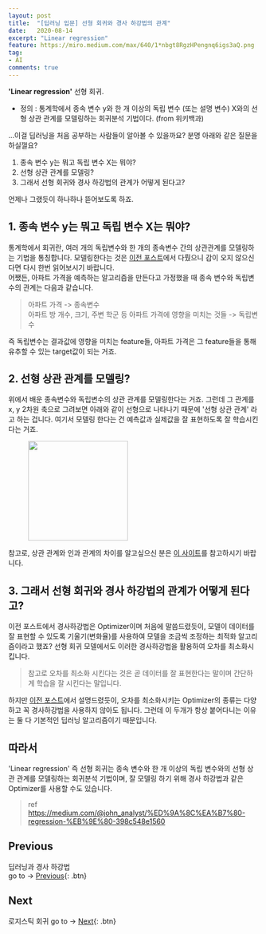 ```yaml
---
layout: post
title:  "[딥러닝 입문] 선형 회귀와 경사 하강법의 관계"
date:   2020-08-14
excerpt: "Linear regression"
feature: https://miro.medium.com/max/640/1*nbgt8RgzHPengnq6igs3aQ.png
tag:
- AI
comments: true
---
```


<b>'Linear regression'</b> 선형 회귀.  
* 정의 : 통계학에서 종속 변수 y와 한 개 이상의 독립 변수 (또는 설명 변수) X와의 선형 상관 관계를 모델링하는 회귀분석 기법이다. (from 위키백과)

...이걸 딥러닝을 처음 공부하는 사람들이 알아볼 수 있을까요? 분명 아래와 같은 질문을 하실껄요?

1. 종속 변수 y는 뭐고 독립 변수 X는 뭐야?
2. 선형 상관 관계를 모델링?
3. 그래서 선형 회귀와 경사 하강법의 관계가 어떻게 된다고?

언제나 그랬듯이 하나하나 뜯어보도록 하죠.

## 1. 종속 변수 y는 뭐고 독립 변수 X는 뭐야?
통계학에서 회귀란, 여러 개의 독립변수와 한 개의 종속변수 간의 상관관계를 모델링하는 기법을 통칭합니다. 모델링한다는 것은 [이전 포스트](https://akfmdl.github.io//ai_gradient_descent)에서 다뤘으니 감이 오지 않으신다면 다시 한번 읽어보시기 바랍니다.  
어쨌든, 아파트 가격을 예측하는 알고리즘을 만든다고 가정했을 때 종속 변수와 독립변수의 관계는 다음과 같습니다.
> 아파트 가격 -> 종속변수  
아파트 방 개수, 크기, 주변 학군 등 아파트 가격에 영향을 미치는 것들 -> 독립변수

즉 독립변수는 결과값에 영향을 미치는 feature들, 아파트 가격은 그 feature들을 통해 유추할 수 있는 target값이 되는 거죠.

## 2. 선형 상관 관계를 모델링?
위에서 배운 종속변수와 독립변수의 상관 관계를 모델링한다는 거죠. 그런데 그 관계를 x, y 2차원 축으로 그려보면 아래와 같이 선형으로 나타나기 때문에 '선형 상관 관계' 라고 하는 겁니다. 여기서 모델링 한다는 건 예측값과 실제값을 잘 표현하도록 잘 학습시킨다는 거죠.
<figure>
	<img src="https://t1.daumcdn.net/cfile/tistory/997E924F5CDBC1A628" width=200 height=200>
</figure>
참고로, 상관 관계와 인과 관계의 차이를 알고싶으신 분은 <a href="http://www.datamarket.kr/xe/index.php?mid=board_mXVL91&listStyle=viewer&document_srl=6771">이 사이트</a>를 참고하시기 바랍니다.

## 3. 그래서 선형 회귀와 경사 하강법의 관계가 어떻게 된다고?
이전 포스트에서 경사하강법은 Optimizer이며 처음에 말씀드렸듯이, 모델이 데이터를 잘 표현할 수 있도록 기울기(변화율)를 사용하여 모델을 조금씩 조정하는 최적화 알고리즘이라고 했죠? 선형 회귀 모델에서도 이러한 경사하강법을 활용하여 오차를 최소화시킵니다.
> 참고로 오차를 최소화 시킨다는 것은 곧 데이터를 잘 표현한다는 말이며 간단하게 학습을 잘 시킨다는 말입니다.

하지만 [이전 포스트](https://akfmdl.github.io//ai_gradient_descent)에서 설명드렸듯이, 오차를 최소화시키는 Optimizer의 종류는 다양하고 꼭 경사하강법을 사용하지 않아도 됩니다. 그런데 이 두개가 항상 붙어다니는 이유는 둘 다 기본적인 딥러닝 알고리즘이기 때문입니다.

## 따라서
'Linear regression' 즉 선형 회귀는 종속 변수와 한 개 이상의 독립 변수와의 선형 상관 관계를 모델링하는 회귀분석 기법이며, 잘 모델링 하기 위해 경사 하강법과 같은 Optimizer를 사용할 수도 있습니다.


> ref  
https://medium.com/@john_analyst/%ED%9A%8C%EA%B7%80-regression-%EB%9E%80-398c548e1560

## Previous
딥러닝과 경사 하강법  
go to -> [Previous](https://akfmdl.github.io//ai_gradient_descent ){: .btn}

## Next
로지스틱 회귀
go to -> [Next](https://akfmdl.github.io//ai_logistic_regression){: .btn}